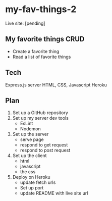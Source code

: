 # my-fav-things-2

Live site: [pending]

## My favorite things CRUD
* Create a favorite thing
* Read a list of favorite things

## Tech
Express.js server
HTML, CSS, Javascript
Heroku

## Plan
1. Set up a GitHub repository
1. Set up my server dev tools
	* EsLint
	* Nodemon
1. Set up the server
	* serve page
	* respond to get request
	* respond to post request
1. Set up the client
	* html
	* javascript
	* the css
1. Deploy on Heroku
	* update fetch urls
	* Set up port
	* update README with live site url

